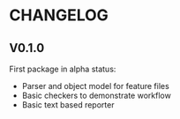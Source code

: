 # CHANGELOG

## V0.1.0
First package in alpha status:
* Parser and object model for feature files
* Basic checkers to demonstrate workflow
* Basic text based reporter
